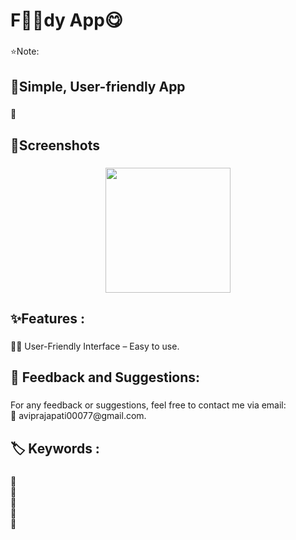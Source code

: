 <h1 align="left">F🍩🍩dy App😋</h1>

###

<p align="left">⭐Note:</p>

###

<h2 align="left">📱Simple, User-friendly App</h2>

###

<p align="left">📲</p>

###

<h2 align="left">📸Screenshots</h2>

###

<div align="center">
  <img height="200" src=""  />
</div>

###

<h2 align="left">✨Features :</h2>

###

<p align="left">👩‍🏫 User-Friendly Interface – Easy to use.</p>

###

<h2 align="left">💬 Feedback and Suggestions:</h2>

###

<p align="left">For any feedback or suggestions, feel free to contact me via email:<br>📧 aviprajapati00077@gmail.com.</p>

###

<h2 align="left">🏷️ Keywords :</h2>

###

<p align="left">🔸<br>🔸<br>🔸<br>🔸<br>🔸</p>

###
